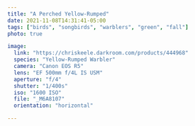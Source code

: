 ```yaml
---
title: "A Perched Yellow-Rumped"
date: 2021-11-08T14:31:41-05:00
tags: ["birds", "songbirds", "warblers", "green", "fall"]
photo: true

image:
  link: "https://chriskeele.darkroom.com/products/444968"
  species: "Yellow-Rumped Warbler"
  camera: "Canon EOS R5"
  lens: "EF 500mm f/4L IS USM"
  aperture: "f/4"
  shutter: "1/400s"
  iso: "1600 ISO"
  file: "_M6A8107"
  orientation: "horizontal"

---
```

